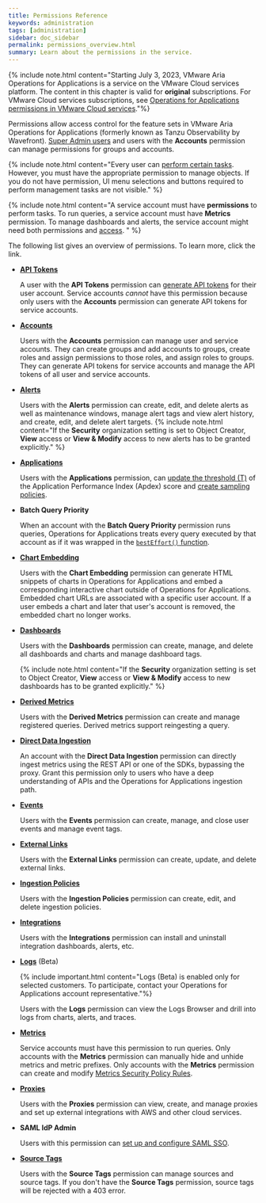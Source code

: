 ```yaml
---
title: Permissions Reference
keywords: administration
tags: [administration]
sidebar: doc_sidebar
permalink: permissions_overview.html
summary: Learn about the permissions in the service.
---
```


{% include note.html content="Starting July 3, 2023, VMware Aria Operations for Applications is a service on the VMware Cloud services platform. The content in this chapter is valid for **original** subscriptions. For VMware Cloud services subscriptions, see [Operations for Applications permissions in VMware Cloud services](csp_permissions_overview.html)."%}

Permissions allow access control for the feature sets in VMware Aria Operations for Applications (formerly known as Tanzu Observability by Wavefront). [Super Admin users](authorization-faq.html#who-is-the-super-admin-user) and users with the **Accounts** permission can manage permissions for groups and accounts.

{% include note.html content="Every user can [perform certain tasks](user-accounts.html#what-can-a-new-user-do). However, you must have the appropriate permission to manage objects. If you do not have permission, UI menu selections and buttons required to perform management tasks are not visible." %}

{% include note.html content="A service account must have **permissions** to perform tasks. To run queries, a service account must have **Metrics** permission. To manage dashboards and alerts, the service account might need both permissions and [access](access.html). " %}

The following list gives an overview of permissions. To learn more, click the link.

- **[API Tokens](users_account_managing.html#generate-an-api-token)**

    A user with the **API Tokens** permission can [generate API tokens](users_account_managing.html#generate-an-api-token) for their user account. Service accounts *cannot* have this permission because only users with the **Accounts** permission can generate API tokens for service accounts.

- **[Accounts](users_roles.html)** 
    
    Users with the **Accounts** permission can manage user and service accounts. They can create groups and add accounts to groups, create roles and assign permissions to those roles, and assign roles to groups. They can generate API tokens for service accounts and manage the API tokens of all user and service accounts.
    
- **[Alerts](alerts.html)** 

    Users with the **Alerts** permission can create, edit, and delete alerts as well as maintenance windows, manage alert tags and view alert history, and create, edit, and delete alert targets. 
    {% include note.html content="If the **Security** organization setting is set to Object Creator, **View** access or **View & Modify** access to new alerts has to be granted explicitly." %}
    
- **[Applications](tracing_apdex.html)** 

    Users with the **Applications** permission, can [update the threshold (T)](tracing_apdex.html) of the Application Performance Index (Apdex) score and [create sampling policies](trace_sampling_policies.html).
    
- **Batch Query Priority** 

    When an account with the **Batch Query Priority** permission runs queries, Operations for Applications treats every query executed by that account as if it was wrapped in the [`bestEffort()` function](ts_bestEffort.html).
    
- **[Chart Embedding](ui_sharing.html#embed-a-chart-in-other-uis)**  
    
    Users with the **Chart Embedding** permission can generate HTML snippets of charts in Operations for Applications and embed a corresponding interactive chart outside of Operations for Applications. Embedded chart URLs are associated with a specific user account. If a user embeds a chart and later that user's account is removed, the embedded chart no longer works.
    
- **[Dashboards](ui_dashboards.html)** 

    Users with the **Dashboards** permission can create, manage, and delete all dashboards and charts and manage dashboard tags.
   
    {% include note.html content="If the **Security** organization setting is set to Object Creator, **View** access or **View & Modify** access to new dashboards has to be granted explicitly." %}
   
 - **[Derived Metrics](derived_metrics.html)** 
     
     Users with the **Derived Metrics** permission can create and manage registered queries. Derived metrics support reingesting a query.
     
- **[Direct Data Ingestion](direct_ingestion.html)**
    
    An account with the **Direct Data Ingestion** permission can directly ingest metrics using the REST API or one of the SDKs, bypassing the proxy. Grant this permission only to users who have a deep understanding of APIs and the Operations for Applications ingestion path.
    
- **[Events](events.html)** 

    Users with the **Events** permission can create, manage, and close user events and manage event tags.
    
- **[External Links](external_links_managing.html)** 

    Users with the **External Links** permission can create, update, and delete external links.

- **[Ingestion Policies](ingestion_policies.html)**
    
    Users with the **Ingestion Policies** permission can create, edit, and delete ingestion policies.
    
- **[Integrations](integrations.html)**

    Users with the **Integrations** permission can install and uninstall integration dashboards, alerts, etc.
    
- **[Logs](logging_overview.html)** (Beta)
    
    {% include important.html content="Logs (Beta) is enabled only for selected customers. To participate, contact your Operations for Applications account representative."%}

    Users with the **Logs** permission can view the Logs Browser and drill into logs from charts, alerts, and traces.
        
- **[Metrics](metric_types.html)**

    Service accounts must have this permission to run queries. Only accounts with the **Metrics** permission can manually hide and unhide metrics and metric prefixes. Only accounts with the **Metrics** permission can create and modify [Metrics Security Policy Rules](metrics_security.html).
    
- **[Proxies](proxies_installing.html#manage-proxy-services)** 

    Users with the **Proxies** permission can view, create, and manage proxies and set up external integrations with AWS and other cloud services.
    
- **SAML IdP Admin**

    Users with this permission can [set up and configure SAML SSO](auth_self_service_sso.html).
    
- **[Source Tags](sources_managing.html)**

    Users with the **Source Tags** permission can manage sources and source tags. If you don't have the **Source Tags** permission, source tags will be rejected with a 403 error.
